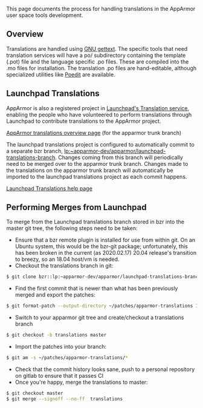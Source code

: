 This page documents the process for handling translations in the
AppArmor user space tools development.

Overview
--------

Translations are handled using [GNU
gettext](http://www.gnu.org/software/gettext/manual/). The specific
tools that need translation services will have a po/ subdirectory
containing the template (.pot) file and the language specific .po
files. These are compiled into the .mo files for installation. The
translation .po files are hand-editable, although specialized utilities
like [Poedit](http://www.poedit.net/) are available.

Launchpad Translations
----------------------

AppArmor is also a registered project in [Launchpad's Translation
service](https://translations.launchpad.net/), enabling the people
who have volunteered to perform translations through Launchpad to
contribute translations to the AppArmor project.

[AppArmor translations overview
page](https://translations.launchpad.net/apparmor/master) (for the
apparmor trunk branch)

The launchpad translations project is
configured to automatically commit to a separate bzr branch,
[lp:~apparmor-dev/apparmor/launchpad-translations-branch](https://code.launchpad.net/~apparmor-dev/apparmor/launchpad-translations-branch).
Changes coming from this branch will periodically need to be merged
over to the apparmor trunk branch. Changes made to the translations
on the apparmor trunk branch will automatically be imported to the
launchpad translations project as each commit happens.

[Launchpad Translations help
page](https://help.launchpad.net/Translations)

Performing Merges from Launchpad
--------------------------------

To merge from the Launchpad translations branch stored in bzr into the master git tree, the following steps need to be taken:

*  Ensure that a bzr remote plugin is installed for use from within git. On an Ubuntu system, this would be the bzr-git package; unfortunately, this has been broken in the current (as 2020.02.17) 20.04 release's transition to breezy, so an 18.04 host/vm is needed.
*  Checkout the translations branch in git: 
```bash
$ git clone bzr::lp:~apparmor-dev/apparmor/launchpad-translations-branch/ apparmor-lp-translations
```
*  Find the first commit that is newer than what has been previously merged and export the patches:
```bash
$ git format-patch --output-directory ~/patches/apparmor-translations 1b977565c519bfa382dc9d8a142696f86f2de5e2..
```
*  Switch to your apparmor git tree and create/checkout a translations branch
```bash
$ git checkout -b translations master
```
*  Import the patches into your branch:
```bash
$ git am -s ~/patches/apparmor-translations/*
```
*  Check that the commit history looks sane, push to a personal repository on gitlab to ensure that it passes CI
*  Once you're happy, merge the translations to master:
```bash
$ git checkout master
$ git merge --signoff --no-ff  translations
```